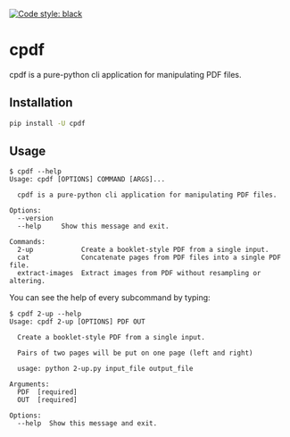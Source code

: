 [![Code style: black](https://img.shields.io/badge/code%20style-black-000000.svg)](https://github.com/psf/black)

# cpdf

cpdf is a pure-python cli application for manipulating PDF files.

## Installation

```bash
pip install -U cpdf
```

## Usage

```console
$ cpdf --help
Usage: cpdf [OPTIONS] COMMAND [ARGS]...

  cpdf is a pure-python cli application for manipulating PDF files.

Options:
  --version
  --help     Show this message and exit.

Commands:
  2-up            Create a booklet-style PDF from a single input.
  cat             Concatenate pages from PDF files into a single PDF file.
  extract-images  Extract images from PDF without resampling or altering.
```

You can see the help of every subcommand by typing:

```console
$ cpdf 2-up --help
Usage: cpdf 2-up [OPTIONS] PDF OUT

  Create a booklet-style PDF from a single input.

  Pairs of two pages will be put on one page (left and right)

  usage: python 2-up.py input_file output_file

Arguments:
  PDF  [required]
  OUT  [required]

Options:
  --help  Show this message and exit.
```
